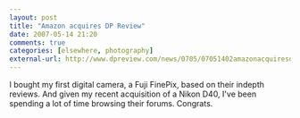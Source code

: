 ```yaml
---
layout: post  
title: "Amazon acquires DP Review"  
date: 2007-05-14 21:20  
comments: true  
categories: [elsewhere, photography]
external-url: http://www.dpreview.com/news/0705/07051402amazonacquiresdpreview.asp  
---
```


I bought my first digital camera, a Fuji FinePix, based on their indepth reviews. And given my recent acquisition of a Nikon D40, I've been spending a lot of time browsing their forums. Congrats.

